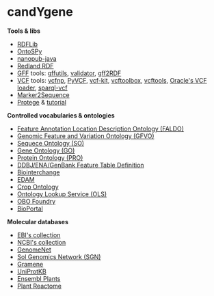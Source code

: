 candYgene
=========

**Tools & libs**
* [RDFLib](https://github.com/RDFLib)
* [OntoSPy](https://github.com/lambdamusic/OntoSPy)
* [nanopub-java](https://github.com/Nanopublication/nanopub-java)
* [Redland RDF](http://librdf.org/)
* [GFF](http://gmod.org/wiki/GFF3) tools:
  [gffutils](https://pypi.python.org/pypi/gffutils),
  [validator](https://github.com/modENCODE-DCC/validator),
  [gff2RDF](https://github.com/PBR/gff2RDF)
* [VCF](http://samtools.github.io/hts-specs/VCFv4.3.pdf) tools:
  [vcfnp](https://github.com/alimanfoo/vcfnp),
  [PyVCF](https://github.com/jamescasbon/PyVCF),
  [vcf-kit](https://github.com/AndersenLab/vcf-kit),
  [vcftoolbox](https://github.com/moonso/vcftoolbox),
  [vcftools](https://vcftools.github.io/),
  [Oracle's VCF loader](https://docs.oracle.com/cd/E27594_02/doc.101/e27509/resultdata.htm#CIAEBGAH), [sparql-vcf](https://github.com/JervenBolleman/sparql-vcf)
* [Marker2Sequence](https://github.com/PBR/Marker2Sequence)
* [Protege](https://github.com/protegeproject/protege) & [tutorial](https://github.com/geneontology/protege-tutorial)

**Controlled vocabularies & ontologies**
* [Feature Annotation Location Description Ontology (FALDO)](https://github.com/JervenBolleman/FALDO)
* [Genomic Feature and Variation Ontology (GFVO)](https://github.com/BioInterchange/Ontologies)
* [Sequece Ontology (SO)](http://www.sequenceontology.org/)
* [Gene Ontology (GO)](http://geneontology.org/)
* [Protein Ontology (PRO)](http://pir.georgetown.edu/pro/)
* [DDBJ/ENA/GenBank Feature Table Definition](http://www.insdc.org/documents/feature-table)
* [Biointerchange](https://www.codamono.com/biointerchange/)
* [EDAM](https://github.com/edamontology/edamontology)
* [Crop Ontology](http://www.cropontology.org/)
* [Ontology Lookup Service (OLS)](http://www.ebi.ac.uk/ols/)
* [OBO Foundry](http://www.obofoundry.org/)
* [BioPortal](https://bioportal.bioontology.org/)

**Molecular databases**
* [EBI's collection](http://ftp.ebi.ac.uk/pub/databases/)
* [NCBI's collection](http://ftp.ncbi.nlm.nih.gov/)
* [GenomeNet](http://www.genome.jp/)
* [Sol Genomics Network (SGN)](https://solgenomics.net/)
* [Gramene](http://gramene.org/)
* [UniProtKB](http://www.uniprot.org/downloads)
* [Ensembl Plants](http://plants.ensembl.org/)
* [Plant Reactome](http://plantreactome.gramene.org/)
